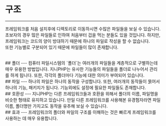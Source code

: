 # 구조
---
프레임워크를 처음 설치후에 디렉토리로 이동하시면 수많은 파일들을 보실 수 있습니다.  
초보자의 경우 많은 파일들로 인하여 처음부터 겁을 먹는 분들도 있을 것입니다. 하지만, 프레임워크는 코드의 양이 방대하기 때문에 하나의 파일로 작성을 할 수 없습니다.  
또한 기능별로 구분되어 있기 때문에 파일들이 많이 존재합니다.  

<br>
## 폴더
---
컴퓨터 파일시스템의 `폴더`는 여러개의 파일들을 계층적으로 구별하는데 매우 유용한 방법입니다.  
지니PHP는 유사한 기능들의 파일들을 폴더로 나누어서 관리를 하게 됩니다. 또한, 각각의 폴더마다 기능에 대한 의미가 부여되어 있습니다.

<br>
## 파일
---
하나의 파일은 하나의 동작을 구성합니다. 또한, 여러개의 동작들이 묽어서 하나의 기능, 패키지가 됩니다.  
기능외에도 설정에 필요한 파일들도 존재합니다. 

<br>
## 호환성
---
지니PHP는 다른 프레임워크들과 호환을 위해서 폴더의 이름, 파일명을 비슷한 형태로 유지하고 있습니다.  
만일 다른 프레임워크를 사용해본 유경험자라면 파일이름, 폴더명만 가지고도 동작을 유추해 보실 수 있습니다.  

<br>
## 효과
---
프레임워크의 폴더와 파일의 구조를 이해하는 것은 빠르게 프레임워크를 사용하는 데 매우 유용합니다.  

<br>
<br>